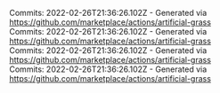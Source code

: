 Commits: 2022-02-26T21:36:26.102Z - Generated via https://github.com/marketplace/actions/artificial-grass
<br>
Commits: 2022-02-26T21:36:26.102Z - Generated via https://github.com/marketplace/actions/artificial-grass
<br>
Commits: 2022-02-26T21:36:26.102Z - Generated via https://github.com/marketplace/actions/artificial-grass
<br>
Commits: 2022-02-26T21:36:26.102Z - Generated via https://github.com/marketplace/actions/artificial-grass
<br>
